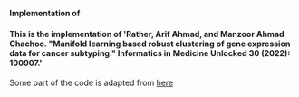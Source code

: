 **Implementation of**

#### This is the implementation of 'Rather, Arif Ahmad, and Manzoor Ahmad Chachoo. "Manifold learning based robust clustering of gene expression data for cancer subtyping." Informatics in Medicine Unlocked 30 (2022): 100907.'

Some part of the code is adapted from [here](https://github.com/angy89/RobustClusteringPatientSubtyping)
